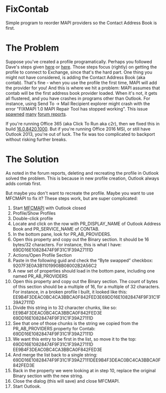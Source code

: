 # FixContab
Simple program to reorder MAPI providers so the Contact Address Book is first.

# The Problem
Suppose you've created a profile programatically. Perhaps you followed Dave's steps given [here](https://blogs.msdn.microsoft.com/dvespa/2015/10/28/how-to-configure-an-outlook-2016-profile-using-mfcmapi) or [here](https://blogs.msdn.microsoft.com/dvespa/2017/06/19/create-outlook-2013-profile-mapi-http/). Those steps focus (rightly) on getting the profile to connect to Exchange, since that's the hard part. One thing you might not have considered, is adding the Contact Address Book (aka contab). That's fine - when you use the profile the first time, MAPI will add the provider for you!
And this is where we hit a problem: MAPI assumes that contab will be the first address book provider loaded. When it's not, it gets all flustered, and you have crashes in programs other than Outlook. For instance, using Send To -> Mail Recipient explorer might crash with the error "FIXMAPI 1.0 MAPI Repair Tool has stopped working". This issue [spawned](https://social.technet.microsoft.com/Forums/en-US/ba2dfcf0-d5a8-4530-8b0c-c8ac06789e9b/fixmapi-10-mapi-repair-tool-has-stopped-working-outlook-2016-32bit-version-all-send-to-email-mapi?forum=outlook) [many](https://community.spiceworks.com/topic/2024964-fixmapi-1-0-mapi-repair-tool-has-stopped-working-in-office-2016-c2r?page=1#entry-7157347) [forum reports](https://answers.microsoft.com/en-us/msoffice/forum/msoffice_install-mso_win10-mso_o365b/fixmapi-10-mapi-repair-tool-has-stopped-working/e8eeeee3-0fe8-4c82-b94b-cd3db29013d7).

If you're running Office 365 (aka Click To Run aka c2r), then we fixed this in build [16.0.8420.1000](https://support.office.com/en-us/article/version-and-build-numbers-of-update-channel-releases-ae942449-1fca-4484-898b-a933ea23def7?ui=en-US&rs=en-US&ad=US). But if you're running Office 2016 MSI, or still have Outlook 2013, you're out of luck. The fix was too complicated to backport without risking further breaks.

# The Solution
As noted in the forum reports, deleting and recreating the profile in Outlook solved the problem. This is because in new profile creation, Outlook always adds contab first.

But maybe you don't want to recreate the profile. Maybe you want to use MFCMAPI to fix it? These steps work, but are super complicated:
1. Start [MFCMAPI](https://github.com/stephenegriffin/mfcmapi/releases) with Outlook closed
2. Profile/Show Profiles
3. Double-click profile
4. Locate and click on the row with PR_DISPLAY_NAME of Outlook Address Book and PR_SERVICE_NAME of CONTAB.
5. In the bottom pane, look for PR_AB_PROVIDERS.
6. Open this property and copy out the Binary section. It should be 16 bytes/32 characters. For instance, this is what I have:  
69DD16E10828474F9F31C1F39A27111D
7. Actions/Open Profile Section
8. Paste in the following guid and check the “Byte swapped” checkbox:  
9207F3E0A3B11019908B08002B2A56C2
9. A new set of properties should load in the bottom pane, including one named PR_AB_PROVIDERS
10. Open this property and copy out the Binary section. The count of bytes of this section should be a multiple of 16, for a multiple of 32 characters. For instance, in a broken profile I built, it looked like this:  
EE9B4F3DEAC0BC4CA3BBCA0F842FED3E69DD16E10828474F9F31C1F39A27111D
11. Divide this string in to 32 character chunks, like so:  
EE9B4F3DEAC0BC4CA3BBCA0F842FED3E  
69DD16E10828474F9F31C1F39A27111D
12. See that one of those chunks is the string we copied from the PR_AB_PROVIDERS property for Contab:  
69DD16E10828474F9F31C1F39A27111D
13. We want this entry to be first in the list, so move it to the top:  
69DD16E10828474F9F31C1F39A27111D  
EE9B4F3DEAC0BC4CA3BBCA0F842FED3E
14. And merge the list back to a single string:  
69DD16E10828474F9F31C1F39A27111DEE9B4F3DEAC0BC4CA3BBCA0F842FED3E
15. Back in the property we were looking at in step 10, replace the original Binary section with the new string.
16. Close the dialog (this will save) and close MFCMAPI.
17. Start Outlook.
